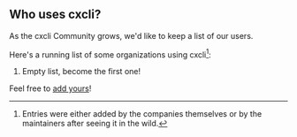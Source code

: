 ## Who uses cxcli?

As the cxcli Community grows, we'd like to keep a list of our users.

Here's a running list of some organizations using cxcli[^1]:

1. Empty list, become the first one!

Feel free to [add yours](https://github.com/xavidop/dialogflow-cx-cli/edit/main/USERS.md)!

<!--
Hey! Thanks for looking into this file!
If you're going to edit it, please:
- keep a-z ordering :)
- edit only the USERS.md file at the repository's root folder
- /www/docs/users.md is auto-copied from /USERS.md
-->

[^1]: Entries were either added by the companies themselves or by the maintainers after seeing it in the wild.